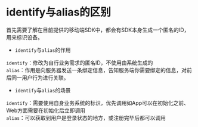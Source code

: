 # identify与alias的区别

  首先需要了解在目前提供的移动端SDK中，都会有SDK本身生成一个匿名的ID，用来标识设备。

* `identify`与`alias`的作用

`identify`：修改为自行业务需求的匿名ID，不使用由系统生成的  
`alias`：作用是向服务器发送一条绑定信息，告知服务端你需要绑定的信息，对前后同一用户行为进行关联。

* `identify`与`alias`的场景

`identify`：需要使用自身业务系统的标识，优先调用如App可以在初始化之前、Web方面需要在初始化后立即调用  
`alias`：可以获取到用户是登录状态的地方，或注册完毕后都可以调用

